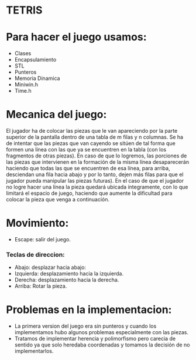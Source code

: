 
# TETRIS
# Para hacer el juego usamos:
- Clases
- Encapsulamiento
- STL
- Punteros
- Memoria Dinamica
- Miniwin.h
- Time.h

# Mecanica del juego:
El jugador ha de colocar las piezas que le van apareciendo por la parte superior de la pantalla dentro de una tabla de m filas y n columnas. Se ha de intentar que las piezas que van cayendo se sitúen de tal forma que formen una línea con las que ya se encuentren en la tabla (con los fragmentos de otras piezas). En caso de que lo logremos, las porciones de las piezas que intervienen en la formación de la misma línea desaparecerán haciendo que todas las que se encuentren de esa línea, para arriba, desciendan una fila hacia abajo y por lo tanto, dejen más filas para que el jugador pueda manipular las piezas futuras). En el caso de que el jugador no logre hacer una línea la pieza quedará ubicada íntegramente, con lo que limitará el espacio de juego, haciendo que aumente la dificultad para colocar la pieza que venga a continuación.

# Movimiento: 
- Escape: salir del juego.
### Teclas de direccion:
- Abajo: desplazar hacia abajo:
- Izquierda: desplazamiento hacia la izquierda.
- Derecha: desplazamiento hacia la derecha.
- Arriba: Rotar la pieza.

# Problemas en la implementacion:
- La primera version del juego era sin punteros y cuando los implementamos hubo algunos problemas especialmente con las piezas.
- Tratamos de implementar herencia y polimorfismo pero carecia de sentido ya que solo heredaba coordenadas y tomamos la decisión de no implementarlos.
 


